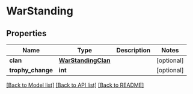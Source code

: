 # WarStanding

## Properties
Name | Type | Description | Notes
------------ | ------------- | ------------- | -------------
**clan** | [**WarStandingClan**](WarStandingClan.md) |  | [optional] 
**trophy_change** | **int** |  | [optional] 

[[Back to Model list]](../README.md#documentation-for-models) [[Back to API list]](../README.md#documentation-for-api-endpoints) [[Back to README]](../README.md)

